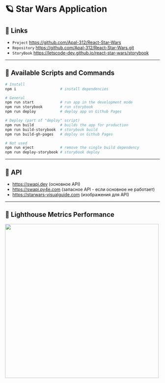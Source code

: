 # 🪐 Star Wars Application

## 🐧 Links

- `Project` https://github.com/Apal-312/React-Star-Wars
- `Repository` https://github.com/Apal-312/React-Star-Wars.git
- `StoryBook` https://letscode-dev.github.io/react-star-wars/storybook

---

## 🐶 Available Scripts and Commands

```bash
# Install
npm i                    # install dependencies
```

```bash
# General
npm run start            # run app in the development mode
npm run storybook        # run storybook
npm run deploy           # deploy app on Github Pages
```

```bash
# Deploy (part of "deploy" script)
npm run build            # builds the app for production
npm run build-storybook  # storybook build
npm run build-gh-pages   # deploy on Github Pages
```

```bash
# Not used
npm run eject            # remove the single build dependency
npm run deploy-storybook # storybook deploy
```

---

## 🦄 API

- https://swapi.dev (основное API)
- https://swapi.py4e.com (запасное API - если основное не работает)
- https://starwars-visualguide.com (изображения для API)

---

## 🐗 Lighthouse Metrics Performance

<img src="https://github.com/dev-pandaren/react-star-wars/blob/__temp__/_temp/readme/lighthouse.png?raw=true" width="500px" />
